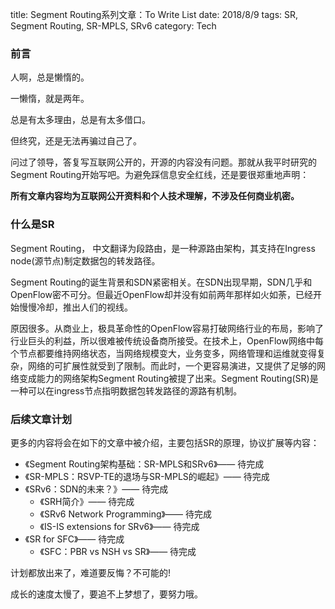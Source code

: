 ﻿title: Segment Routing系列文章：To Write List
date: 2018/8/9
tags: SR, Segment Routing, SR-MPLS, SRv6
category: Tech

### 前言

人啊，总是懒惰的。

一懒惰，就是两年。

总是有太多理由，总是有太多借口。

但终究，还是无法再骗过自己了。

问过了领导，答复写互联网公开的，开源的内容没有问题。那就从我平时研究的Segment Routing开始写吧。为避免踩信息安全红线，还是要很郑重地声明：

**所有文章内容均为互联网公开资料和个人技术理解，不涉及任何商业机密。**


### 什么是SR

Segment Routing， 中文翻译为段路由，是一种源路由架构，其支持在Ingress node(源节点)制定数据包的转发路径。

Segment Routing的诞生背景和SDN紧密相关。在SDN出现早期，SDN几乎和OpenFlow密不可分。但最近OpenFlow却并没有如前两年那样如火如荼，已经开始慢慢冷却，推出人们的视线。

原因很多。从商业上，极具革命性的OpenFlow容易打破网络行业的布局，影响了行业巨头的利益，所以很难被传统设备商所接受。在技术上，OpenFlow网络中每个节点都要维持网络状态，当网络规模变大，业务变多，网络管理和运维就变得复杂，网络的可扩展性就受到了限制。而此时，一个更容易演进，又提供了足够的网络变成能力的网络架构Segment Routing被提了出来。Segment Routing(SR)是一种可以在ingress节点指明数据包转发路径的源路有机制。

### 后续文章计划
更多的内容将会在如下的文章中被介绍，主要包括SR的原理，协议扩展等内容：

* 《Segment Routing架构基础：SR-MPLS和SRv6》—— 待完成
* 《SR-MPLS：RSVP-TE的退场与SR-MPLS的崛起》—— 待完成
* 《SRv6：SDN的未来？》—— 待完成
    * 《SRH简介》—— 待完成
    * 《SRv6 Network Programming》—— 待完成
    * 《IS-IS extensions for SRv6》—— 待完成
* 《SR for SFC》—— 待完成
    * 《SFC：PBR vs NSH vs SR》—— 待完成


计划都放出来了，难道要反悔？不可能的!

成长的速度太慢了，要追不上梦想了，要努力哦。




